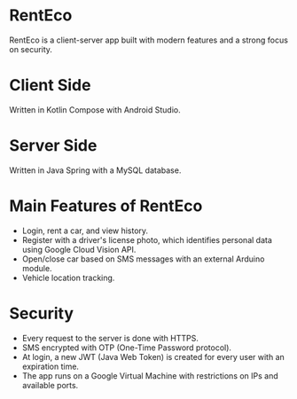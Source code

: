 # RentEco
RentEco is a client-server app built with modern features and a strong focus on security.

# Client Side
Written in Kotlin Compose with Android Studio.
# Server Side
Written in Java Spring with a MySQL database.
# Main Features of RentEco
- Login, rent a car, and view history.
- Register with a driver's license photo, which identifies personal data using Google Cloud Vision API.
- Open/close car based on SMS messages with an external Arduino module.
- Vehicle location tracking.
# Security
- Every request to the server is done with HTTPS.
- SMS encrypted with OTP (One-Time Password protocol).
- At login, a new JWT (Java Web Token) is created for every user with an expiration time.
- The app runs on a Google Virtual Machine with restrictions on IPs and available ports.
